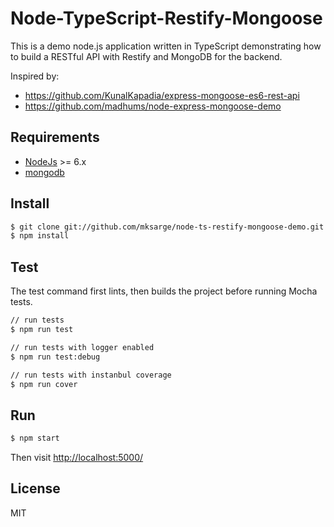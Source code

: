 # Node-TypeScript-Restify-Mongoose

This is a demo node.js application written in TypeScript demonstrating how to build a RESTful API
with Restify and MongoDB for the backend.

Inspired by:
- https://github.com/KunalKapadia/express-mongoose-es6-rest-api
- https://github.com/madhums/node-express-mongoose-demo

## Requirements

* [NodeJs](http://nodejs.org) >= 6.x 
* [mongodb](http://mongodb.org)

## Install

```sh
$ git clone git://github.com/mksarge/node-ts-restify-mongoose-demo.git
$ npm install
```

## Test

The test command first lints, then builds the project before running Mocha tests.

```sh
// run tests
$ npm run test

// run tests with logger enabled
$ npm run test:debug

// run tests with instanbul coverage
$ npm run cover
```

## Run

```sh
$ npm start
```

Then visit [http://localhost:5000/](http://localhost:5000/)

## License

MIT
